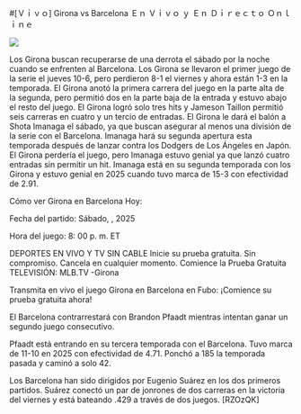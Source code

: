 #[Ｖｉｖｏ] Girona vs Barcelona Ｅｎ Ｖｉｖｏ ｙ Ｅｎ Ｄｉｒｅｃｔｏ Ｏｎｌｉｎｅ  
  
  
[![](https://i.imgur.com/qSNzIqt.png)](https://movie.rssnews.media/XeWKsRsO.php)  
  
Los Girona buscan recuperarse de una derrota el sábado por la noche cuando se enfrenten al Barcelona. Los Girona se llevaron el primer juego de la serie el jueves 10-6, pero perdieron 8-1 el viernes y ahora están 1-3 en la temporada. El Girona anotó la primera carrera del juego en la parte alta de la segunda, pero permitió dos en la parte baja de la entrada y estuvo abajo el resto del juego. El Girona logró solo tres hits y Jameson Taillon permitió seis carreras en cuatro y un tercio de entradas. El Girona le dará el balón a Shota Imanaga el sábado, ya que buscan asegurar al menos una división de la serie con el Barcelona. Imanaga hará su segunda apertura esta temporada después de lanzar contra los Dodgers de Los Ángeles en Japón. El Girona perdería el juego, pero Imanaga estuvo genial ya que lanzó cuatro entradas sin permitir un hit. Imanaga está en su segunda temporada con los Girona y estuvo genial en 2025 cuando tuvo marca de 15-3 con efectividad de 2.91.

Cómo ver Girona en Barcelona Hoy:

Fecha del partido: Sábado, , 2025

Hora del juego: 8: 00 p. m. ET

DEPORTES EN VIVO Y TV SIN CABLE
Inicie su prueba gratuita. Sin compromiso. Cancela en cualquier momento.
Comience la Prueba Gratuita
TELEVISIÓN: MLB.TV -Girona

Transmita en vivo el juego Girona en Barcelona en Fubo: ¡Comience su prueba gratuita ahora! 

El Barcelona contrarrestará con Brandon Pfaadt mientras intentan ganar un segundo juego consecutivo.

Pfaadt está entrando en su tercera temporada con el Barcelona. Tuvo marca de 11-10 en 2025 con efectividad de 4.71. Ponchó a 185 la temporada pasada y caminó a solo 42.

Los Barcelona han sido dirigidos por Eugenio Suárez en los dos primeros partidos. Suárez conectó un par de jonrones de dos carreras en la victoria del viernes y está bateando .429 a través de dos juegos. [RZOzQK]